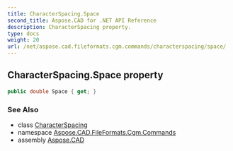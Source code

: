 ```yaml
---
title: CharacterSpacing.Space
second_title: Aspose.CAD for .NET API Reference
description: CharacterSpacing property. 
type: docs
weight: 20
url: /net/aspose.cad.fileformats.cgm.commands/characterspacing/space/
---
```

## CharacterSpacing.Space property

```csharp
public double Space { get; }
```

### See Also

* class [CharacterSpacing](../)
* namespace [Aspose.CAD.FileFormats.Cgm.Commands](../../../aspose.cad.fileformats.cgm.commands/)
* assembly [Aspose.CAD](../../../)


